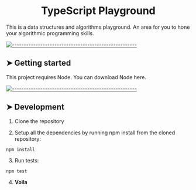 <!-- ⚠️ This README has been generated from the file(s) "blueprint.md" ⚠️--><!-- ⚠️ This README has been generated from the file(s) "blueprint.md" ⚠️--><h1 align="center">TypeScript Playground</h1>

This is a data structures and algorithms playground. An area for you to hone your algorithmic programming skills.

[![-----------------------------------------------------](https://raw.githubusercontent.com/andreasbm/readme/master/assets/lines/colored.png)](#-getting-started)

## ➤ Getting started

This project requires Node. You can download Node here.


[![-----------------------------------------------------](https://raw.githubusercontent.com/andreasbm/readme/master/assets/lines/colored.png)](#-development)

## ➤ Development

1. Clone the repository

2. Setup all the dependencies by running npm install from the cloned repository:
```
npm install
```

3. Run tests:
```
npm test
```

4. <strong>Voila</strong>
